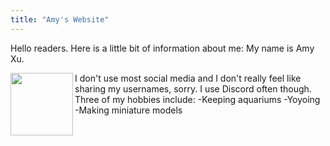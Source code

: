 ```yaml
---
title: "Amy's Website"
---
```


Hello readers. Here is a little bit of information about me:
My name is Amy Xu.

<img align="left" width="100" height="100" src="github-pages-with-jekyll/assets/shsinduction.jpg">
I don't use most social media and I don't really feel like sharing my usernames, sorry. I use Discord often though.
Three of my hobbies include:
-Keeping aquariums
-Yoyoing
-Making miniature models
